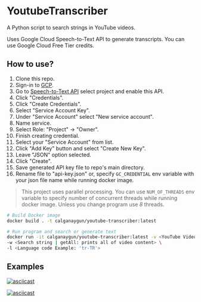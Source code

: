 # YoutubeTranscriber
A Python script to search strings in YouTube videos.

Uses Google Cloud Speech-to-Text API to generate transcripts. You can use Google Cloud Free Tier credits.


## How to use?

1. Clone this repo.
2. Sign-in to [GCP](https://console.cloud.google.com/).
3. Go to [Speech-to-Text API](https://console.cloud.google.com/apis/api/speech.googleapis.com/overview)
   select project and enable this API.
1. Click "Credentials".
2. Click "Create Credentials".
3. Select "Service Account Key".
4. Under "Service Account" select "New service account".
5. Name service.
6.  Select Role: "Project" -> "Owner".
7.  Finish creating credential.
8.  Select your "Service Account" from list.
9.  Click "Add Key" button and select "Create New Key".
10. Leave "JSON" option selected.
11. Click "Create".
12. Save generated API key file to repo's main directory.
13. Rename file to "api-key.json" or, specify `GC_CREDENTIAL` env variable with your json file name
    while running docker image.
    
> This project uses parallel processing. You can use `NUM_OF_THREADS` env variable to specify number of
concurrent threads while running docker image. Unless you change program use *8* threads.

``` bash
# Build Docker image
docker build . -t calganaygun/youtube-transcriber:latest

# Run program and search or generate text
docker run -it calganaygun/youtube-transcriber:latest -v <YouTube Video ID> \
-w <Search string | getAll: prints all of video content> \
-l <Language code Example: 'tr-TR'>
````

## Examples

[![asciicast](https://asciinema.org/a/2JU2fJgAkEia8P6C9LYCyUcyO.svg)](https://asciinema.org/a/2JU2fJgAkEia8P6C9LYCyUcyO)

[![asciicast](https://asciinema.org/a/jC43dK5YmvSRMlzv6imSrQ7ZT.svg)](https://asciinema.org/a/jC43dK5YmvSRMlzv6imSrQ7ZT)
